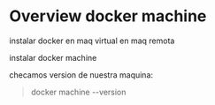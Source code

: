 # Overview docker machine

instalar docker en maq virtual en maq remota

instalar docker machine

checamos version de nuestra maquina:
>docker machine --version
